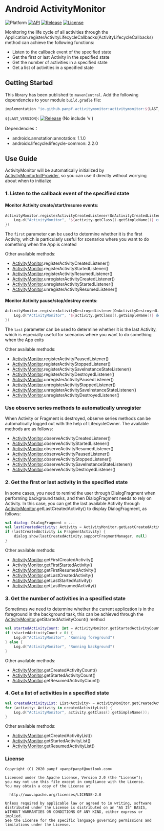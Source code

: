 # Android ActivityMonitor

![Platform][platform_image]
[![API][api_image]][api_link]
[![Release][version_icon]][version_link]
[![License][license_image]][license_link]

Monitoring the life cycle of all activities through the Application.registerActivityLifecycleCallbacks(ActivityLifecycleCallbacks) method can achieve the following functions:
* Listen to the callback event of the specified state
* Get the first or last Activity in the specified state
* Get the number of activities in a specified state
* Get a list of activities in a specified state

## Getting Started

This library has been published to `mavenCentral`. Add the following dependencies to your module `build.gradle` file: 

```groovy
implementation "io.github.panpf.activitymonitor:activitymonitor:${LAST_VERSION}"
```

`${LAST_VERSION}`: [![Release][version_icon]][version_link] (No include 'v')

Dependencies：
* androidx.annotation:annotation: 1.1.0
* androidx.lifecycle:lifecycle-common: 2.2.0

## Use Guide

ActivityMonitor will be automatically initialized by [ActivityMonitorInitProvider], so you can use it directly without worrying about when to initialize

### 1. Listen to the callback event of the specified state

#### Monitor Activity create/start/resume events:

```kotlin
ActivityMonitor.registerActivityCreatedListener(OnActivityCreatedListener { activity: Activity, savedInstanceState: Bundle?, first: Boolean ->
    Log.d("ActivityMonitor", "${activity.getClass().getSimpleName()} created. isFirst=$first")
})
```
The `first` parameter can be used to determine whether it is the first Activity, which is particularly useful for scenarios where you want to do something when the App is created

Other available methods:
* [ActivityMonitor].registerActivityCreatedListener()
* [ActivityMonitor].registerActivityStartedListener()
* [ActivityMonitor].registerActivityResumedListener()
* [ActivityMonitor].unregisterActivityCreatedListener()
* [ActivityMonitor].unregisterActivityStartedListener()
* [ActivityMonitor].unregisterActivityResumedListener()

#### Monitor Activity pause/stop/destroy events:
```kotlin
ActivityMonitor.registerActivityDestroyedListener(OnActivityDestroyedListener { activity: Activity, last: Boolean ->
    Log.d("ActivityMonitor", "${activity.getClass().getSimpleName()} destroyed. isLast=$last")
})
```
The `last` parameter can be used to determine whether it is the last Activity, which is especially useful for scenarios where you want to do something when the App exits

Other available methods:
* [ActivityMonitor].registerActivityPausedListener()
* [ActivityMonitor].registerActivityStoppedListener()
* [ActivityMonitor].registerActivitySaveInstanceStateListener()
* [ActivityMonitor].registerActivityDestroyedListener()
* [ActivityMonitor].unregisterActivityPausedListener()
* [ActivityMonitor].unregisterActivityStoppedListener()
* [ActivityMonitor].unregisterActivitySaveInstanceStateListener()
* [ActivityMonitor].unregisterActivityDestroyedListener()

### Use observe series methods to automatically unregister

When Activity or Fragment is destroyed, observe series methods can be automatically logged out with the help of LifecycleOwner. The available methods are as follows:
* [ActivityMonitor].observeActivityCreatedListener()
* [ActivityMonitor].observeActivityStartedListener()
* [ActivityMonitor].observeActivityResumedListener()
* [ActivityMonitor].observeActivityPausedListener()
* [ActivityMonitor].observeActivityStoppedListener()
* [ActivityMonitor].observeActivitySaveInstanceStateListener()
* [ActivityMonitor].observeActivityDestroyedListener()

### 2. Get the first or last activity in the specified state

In some cases, you need to remind the user through DialogFragment when performing background tasks, and then DialogFragment needs to rely on Activity. In this case, you can get the last available Activity through [ActivityMonitor].getLastCreatedActivity() to display DialogFragment, as follows:
```kotlin
val dialog: DialogFragment = ...
val lastCreatedActivity: Activity = ActivityMonitor.getLastCreatedActivity()
if (lastCreatedActivity is FragmentActivity) {
    dialog.show(lastCreatedActivity.supportFragmentManager, null)
}
```

Other available methods:
* [ActivityMonitor].getFirstCreatedActivity()
* [ActivityMonitor].getFirstStartedActivity()
* [ActivityMonitor].getFirstResumedActivity()
* [ActivityMonitor].getLastCreatedActivity()
* [ActivityMonitor].getLastStartedActivity()
* [ActivityMonitor].getLastResumedActivity()

### 3. Get the number of activities in a specified state

Sometimes we need to determine whether the current application is in the foreground in the background task, this can be achieved through the [ActivityMonitor].getStartedActivityCount() method

```kotlin
val startedActivityCount: Int = ActivityMonitor.getStartedActivityCount()
if (startedActivityCount > 0) {
    Log.d("ActivityMonitor", "Running foreground")
} else {
    Log.d("ActivityMonitor", "Running background")
}
```

Other available methods:
* [ActivityMonitor].getCreatedActivityCount()
* [ActivityMonitor].getStartedActivityCount()
* [ActivityMonitor].getResumedActivityCount()

### 4. Get a list of activities in a specified state

```kotlin
val createdActivityList: List<Activity> = ActivityMonitor.getCreatedActivityList()
for (activity: Activity in createdActivityList) {
    Log.d("ActivityMonitor", activity.getClass().getSimpleName());
}
```

Other available methods:
* [ActivityMonitor].getCreatedActivityList()
* [ActivityMonitor].getStartedActivityList()
* [ActivityMonitor].getResumedActivityList()

### License
    Copyright (C) 2020 panpf <panpfpanpf@outlook.com>

    Licensed under the Apache License, Version 2.0 (the "License");
    you may not use this file except in compliance with the License.
    You may obtain a copy of the License at

      http://www.apache.org/licenses/LICENSE-2.0

    Unless required by applicable law or agreed to in writing, software
    distributed under the License is distributed on an "AS IS" BASIS,
    WITHOUT WARRANTIES OR CONDITIONS OF ANY KIND, either express or implied.
    See the License for the specific language governing permissions and
    limitations under the License.

[platform_image]: https://img.shields.io/badge/Platform-Android-brightgreen.svg
[api_image]: https://img.shields.io/badge/API-14%2B-orange.svg
[api_link]: https://android-arsenal.com/api?level=14
[version_icon]: https://img.shields.io/maven-central/v/io.github.panpf.activitymonitor/activitymonitor
[version_link]: https://repo1.maven.org/maven2/io/github/panpf/activitymonitor/
[license_image]: https://img.shields.io/badge/License-Apache%202-blue.svg
[license_link]: https://www.apache.org/licenses/LICENSE-2.0

[ActivityMonitor]: activitymonitor/src/main/java/com/github/panpf/activity/monitor/ActivityMonitor.java
[ActivityMonitorInitProvider]: activitymonitor/src/main/java/com/github/panpf/activity/monitor/ActivityMonitorInitProvider.java